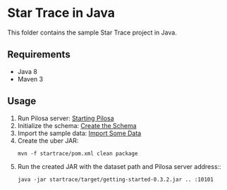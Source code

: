 # Star Trace in Java

This folder contains the sample Star Trace project in Java.

## Requirements

* Java 8
* Maven 3

## Usage

1. Run Pilosa server: [Starting Pilosa](https://www.pilosa.com/docs/getting-started/#starting-pilosa)
2. Initialize the schema: [Create the Schema](https://www.pilosa.com/docs/getting-started/#create-the-schema)
3. Import the sample data: [Import Some Data](https://www.pilosa.com/docs/getting-started/#import-some-data)
4. Create the uber JAR:
	```
    mvn -f startrace/pom.xml clean package
    ```    
5. Run the created JAR with the dataset path and Pilosa server address::
	```
    java -jar startrace/target/getting-started-0.3.2.jar .. :10101
    ```
